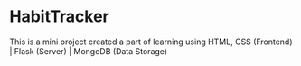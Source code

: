 # HabitTracker
This is a mini project created a part of learning using HTML, CSS (Frontend) | Flask (Server) | MongoDB (Data Storage)
